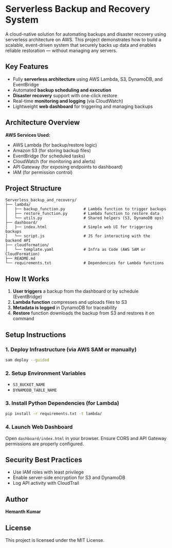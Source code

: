 
# Serverless Backup and Recovery System 

A cloud-native solution for automating backups and disaster recovery using serverless architecture on AWS. This project demonstrates how to build a scalable, event-driven system that securely backs up data and enables reliable restoration — without managing any servers.

## Key Features

- Fully **serverless architecture** using AWS Lambda, S3, DynamoDB, and EventBridge
- Automated **backup scheduling and execution**
- **Disaster recovery** support with one-click restore
- Real-time **monitoring and logging** (via CloudWatch)
- Lightweight **web dashboard** for triggering and managing backups

##  Architecture Overview

**AWS Services Used:**
- AWS Lambda (for backup/restore logic)
- Amazon S3 (for storing backup files)
- EventBridge (for scheduled tasks)
- CloudWatch (for monitoring and alerts)
- API Gateway (for exposing endpoints to dashboard)
- IAM (for permission control)

## Project Structure

```
Serverless_backup_and_recovery/
├── lambda/
│   ├── backup_function.py        # Lambda function to trigger backups
│   ├── restore_function.py       # Lambda function to restore data
│   └── utils.py                  # Shared helpers (S3, DynamoDB ops)
├── dashboard/
│   ├── index.html                # Simple web UI for triggering backups
│   └── script.js                 # JS for interacting with the backend API
├── cloudformation/
│   └── template.yaml             # Infra as Code (AWS SAM or CloudFormation)
├── README.md
└── requirements.txt              # Dependencies for Lambda functions
```

## How It Works

1. **User triggers** a backup from the dashboard or by schedule (EventBridge)
2. **Lambda function** compresses and uploads files to S3
3. **Metadata is logged** in DynamoDB for traceability
4. **Restore** function downloads the backup from S3 and restores it on command

## Setup Instructions

### 1. Deploy Infrastructure (via AWS SAM or manually)
```bash
sam deploy --guided
```

### 2. Setup Environment Variables

- `S3_BUCKET_NAME`
- `DYNAMODB_TABLE_NAME`

### 3. Install Python Dependencies (for Lambda)

```bash
pip install -r requirements.txt -t lambda/
```

### 4. Launch Web Dashboard

Open `dashboard/index.html` in your browser. Ensure CORS and API Gateway permissions are properly configured.

##  Security Best Practices

- Use IAM roles with least privilege
- Enable server-side encryption for S3 and DynamoDB
- Log API activity with CloudTrail

## Author

**Hemanth Kumar**  

## License

This project is licensed under the MIT License.
